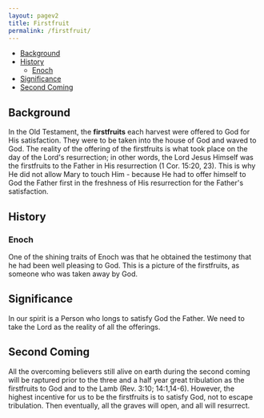 ```yaml
---
layout: pagev2
title: Firstfruit
permalink: /firstfruit/
---
```

- [Background](#background)
- [History](#history)
  - [Enoch](#enoch)
- [Significance](#significance)
- [Second Coming](#second-coming)

## Background

In the Old Testament, the **firstfruits** each harvest were offered to God for His satisfaction. They were to be taken into the house of God and waved to God. The reality of the offering of the firstfruits is what took place on the day of the Lord's resurrection; in other words, the Lord Jesus Himself was the firstfruits to the Father in His resurrection (1 Cor. 15:20, 23). This is why He did not allow Mary to touch Him - because He had to offer himself to God the Father first in the freshness of His resurrection for the Father's satisfaction.

## History

### Enoch

One of the shining traits of Enoch was that he obtained the testimony that he had been well pleasing to God. This is a picture of the firstfruits, as someone who was taken away by God.

## Significance

In our spirit is a Person who longs to satisfy God the Father. We need to take the Lord as the reality of all the offerings.

## Second Coming

All the overcoming believers still alive on earth during the second coming will be raptured prior to the three and a half year great tribulation as the firstfruits to God and to the Lamb (Rev. 3:10; 14:1,14-6). However, the highest incentive for us to be the firstfruits is to satisfy God, not to escape tribulation. Then eventually, all the graves will open, and all will resurrect. 

